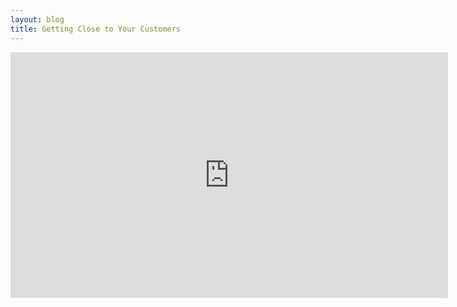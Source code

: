 ```yaml
---
layout: blog
title: Getting Close to Your Customers
---
```


<iframe src="http://player.vimeo.com/video/64934455?title=0&amp;byline=0&amp;portrait=0" width="700" height="393" frameborder="0">
</iframe>
